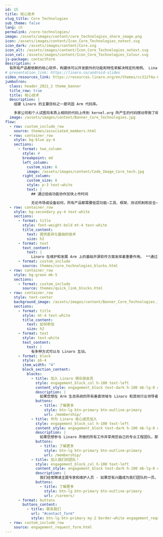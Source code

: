 ```yaml
---
id: 15
title: 核心技术
slug_title: Core Technologies
sub_theme: false
lang: ch
permalink: /core-technologies/
image: /assets/images/content/core_technologies_share_image.png
icon: /assets/images/content/Icon_Core_Technologies_notext.svg
icon_dark: /assets/images/content/Core.svg
icon_alt: /assets/images/content/Icon_Core_Technologies_notext.svg
icon_col: /assets/images/content/Icon_Core_Technologies_Colour.svg
js-package: contactForm
description: >
  有所有产品都依赖的核心软件，构建块可以开发额外的功能和特性来解决特定的用例。 Linaro 成立于 2010 年，旨在帮助开发这些核心技术，因为 Arm 代码库分散，导致产品创新和部署延迟。 我们帮助实现了这一目标，并继续发展和共同维护这些技术，特别关注 Linux 内核、Arm 工具链、测试和 CI、安全性和虚拟化。 近年来，我们还致力于将一流的 ML 推理和 AI 引入 Arm 生态系统。
# presentation_link: https://linaro.co/android-slides
video_resources_link: https://resources.linaro.org/en/themes/cc312f4a-8546-4e22-8895-3a98acfc3e10
jumbotron:
  class: header_2021_2 theme_banner
  title_row: true
  title: 核心技术
  description: |
    组建 Linaro 的主要目标之一是巩固 Arm 代码库。

    多家公司和个人试图将本质上相同的代码上传到 kernel.org 所产生的代码搅动导致了碎片化，并减缓了产品的创新和交付。 Linaro 的工作，尤其是在内核方面的工作，提供了协作的焦点，并且到 2012 年情况明显改善，这是 Linus Torvalds 认识到的。 自 Linux 内核 3.10 版以来，Linaro 一直被列为对Linux内核做出贡献的全球前十名公司之一。 我们在 GCC 和 LLVM 等工具链上所做的工作也得到了广泛认可。 除了我们在 Linux 内核和工具链方面的工作外，我们还以通过 OP-TEE、LAVA 和 LKFT 等项目在安全和测试方面的专业知识而闻名。
  image: /assets/images/content/Banner_Core_Technologies.jpg
flow:
  - row: custom_include_row
    source: themes/associated_members.html
  - row: container_row
    style: bg-blue py-4
    sections:
      - format: two_column
        style: #
        breakpoint: md
        left_column:
          custom_size: 6
          image: /assets/images/content/Code_Image_Core_tech.jpg
        right_column:
          custom_size: 6
          style: p-3 text-white
          text: |
            ## 通过低级功能协作加快上市时间

            无论市场或设备如何，所有产品都需要低层功能—工具、框架、测试机制和安全—才能发挥作用。 在内部开发这种低层功能成本高昂，并且需要广泛的专业知识，这就是成员公司曾经选择与Linaro 和其他行业领导者合作开发基础技术的原因。这不仅使他们能够利用我们技术领域专家的专业知识，而且还通过共享工程资源降低了总体成本。与Linaro精通开源社区导航的工程师一起工作可以加快产品上市时间。
  - row: container_row
    style: bg-secondary py-4 text-white
    sections:
      - format: title
        style: font-weight-bold mt-4 text-white
        title_content:
          text: 提供差异化基础的技术
          size: h2
      - format: text
        text_content:
          text: |
            Linaro 在维护和发展 Arm 上的基础开源软件方面发挥着重要作用。 **通过选择感兴趣的技术了解更多关于我们的贡献:**
      - format: custom_include
        source: themes/core_technologies_blocks.html
  - row: container_row
    style: bg-green mb-5
    sections:
      - format: custom_include
        source: themes/quick_link_blocks.html
  - row: container_row
    style: text-center
    background_image: /assets/images/content/Banner_Core_Technologies.jpg
    sections:
      - format: title
        style: mt-4 text-white
        title_content:
          text: 如何参加
          size: h2
      - format: text
        style: text-white
        text_content:
          text: |
            有多种方式可以与 Linaro 互动。
      - format: block
        style: pb-4
        item_width: "4"
        block_section_content:
          blocks:
            - title: 加入 Linaro 俱乐部会员
              style: engagement_block_col h-100 text-left
              content_style: engagement_block text-dark h-100 mb-lg-0 engagement_block_content d-flex flex-column justify-content-around align-items-baseline
              description: |
                如果您想在 Arm 生态系统的所有垂直领域与 Linaro 和其他行业领导者合作，俱乐部会员资格是您的正确选择。
              buttons:
                - title: 了解更多
                  style: btn-lg btn-primary btn-outline-primary
                  url: /membership/
            - title: 作为 Linaro 核心成员加入
              style: engagement_block_col h-100 text-left
              content_style: engagement_block text-dark h-100 mb-lg-0 engagement_block_content d-flex flex-column justify-content-around align-items-baseline
              description: |
                如果您想参与 Linaro 所做的所有工作并享用您自己的专业工程团队，那么核心会员将是您的正确选择。
              buttons:
                - title: 了解更多
                  style: btn-lg btn-primary btn-outline-primary
                  url: /membership/
            - title: 加入我们的团队！
              style: engagement_block_col h-100 text-left
              content_style: engagement_block text-dark h-100 mb-lg-0 engagement_block_content d-flex flex-column justify-content-around align-items-baseline
              description: |
                我们经常聘请主题专家和维护人员 - 如果您有兴趣成为我们团队的一员，请访问 Linaro 职业页面以了解更多信息。
              buttons:
                - title: 了解更多
                  style: btn-lg btn-primary btn-outline-primary
                  url: /careers/
      - format: buttons
        buttons_content:
          - title: 联系我们
            url: "#contact_form"
            style: btn-lg btn-primary my-2 border-white engagement_request_contact_btn
  - row: custom_include_row
    source: engagement_request_form.html
---
```

